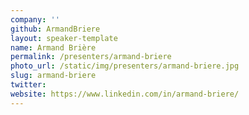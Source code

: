 ```yaml
---
company: ''
github: ArmandBriere
layout: speaker-template
name: Armand Brière
permalink: /presenters/armand-briere
photo_url: /static/img/presenters/armand-briere.jpg
slug: armand-briere
twitter:
website: https://www.linkedin.com/in/armand-briere/
---
```

